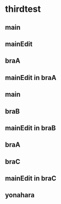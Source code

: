 # thirdtest

## main
## mainEdit
## braA
## mainEdit in braA
## main
## braB
## mainEdit in braB
## braA
## braC
## mainEdit in braC
## yonahara
